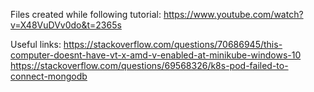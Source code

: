 Files created while following tutorial:
https://www.youtube.com/watch?v=X48VuDVv0do&t=2365s

Useful links:
https://stackoverflow.com/questions/70686945/this-computer-doesnt-have-vt-x-amd-v-enabled-at-minikube-windows-10
https://stackoverflow.com/questions/69568326/k8s-pod-failed-to-connect-mongodb